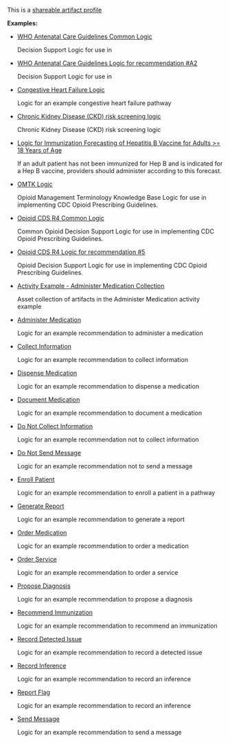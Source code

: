 This is a [shareable artifact profile](profiles.html#artifact-profiles)

**Examples:**

*   [WHO Antenatal Care Guidelines Common Logic](Library-ANCCommon.html)

    Decision Support Logic for use in

*   [WHO Antenatal Care Guidelines Logic for recommendation #A2](Library-ANCRecommendationA2.html)

    Decision Support Logic for use in

*   [Congestive Heart Failure Logic](Library-CHF.html)

    Logic for an example congestive heart failure pathway

*   [Chronic Kidney Disease (CKD) risk screening logic](Library-CKDRiskLogic.html)

    Chronic Kidney Disease (CKD) risk screening logic

*   [Logic for Immunization Forecasting of Hepatitis B Vaccine for Adults >= 18 Years of Age](Library-HepBAdultForecasting.html)

    If an adult patient has not been immunized for Hep B and is indicated for a Hep B vaccine, providers should administer according to this forecast.

*   [OMTK Logic](Library-omtklogic.html)

    Opioid Management Terminology Knowledge Base Logic for use in implementing CDC Opioid Prescribing Guidelines.

*   [Opioid CDS R4 Common Logic](Library-OpioidCDSR4Common.html)

    Common Opioid Decision Support Logic for use in implementing CDC Opioid Prescribing Guidelines.

*   [Opioid CDS R4 Logic for recommendation #5](Library-OpioidCDSR4Recommendation05.html)

    Opioid Decision Support Logic for use in implementing CDC Opioid Prescribing Guidelines.

*   [Activity Example - Administer Medication Collection](Library-activity-example-administermedication.html)

    Asset collection of artifacts in the Administer Medication activity example

*   [Administer Medication](Library-AdministerMedication.html)

    Logic for an example recommendation to administer a medication

*   [Collect Information](Library-CollectInformation.html)

    Logic for an example recommendation to collect information

*   [Dispense Medication](Library-DispenseMedication.html)

    Logic for an example recommendation to dispense a medication

*   [Document Medication](Library-DocumentMedication.html)

    Logic for an example recommendation to document a medication

*   [Do Not Collect Information](Library-DoNotCollectInformation.html)

    Logic for an example recommendation not to collect information

*   [Do Not Send Message](Library-DoNotSendMessage.html)

    Logic for an example recommendation not to send a message

*   [Enroll Patient](Library-EnrollPatient.html)

    Logic for an example recommendation to enroll a patient in a pathway

*   [Generate Report](Library-GenerateReport.html)

    Logic for an example recommendation to generate a report

*   [Order Medication](Library-OrderMedication.html)

    Logic for an example recommendation to order a medication

*   [Order Service](Library-OrderService.html)

    Logic for an example recommendation to order a service

*   [Propose Diagnosis](Library-ProposeDiagnosis.html)

    Logic for an example recommendation to propose a diagnosis

*   [Recommend Immunization](Library-RecommendImmunization.html)

    Logic for an example recommendation to recommend an immunization

*   [Record Detected Issue](Library-RecordDetectedIssue.html)

    Logic for an example recommendation to record a detected issue

*   [Record Inference](Library-RecordInference.html)

    Logic for an example recommendation to record an inference

*   [Report Flag](Library-ReportFlag.html)

    Logic for an example recommendation to record an inference

*   [Send Message](Library-SendMessage.html)

    Logic for an example recommendation to send a message